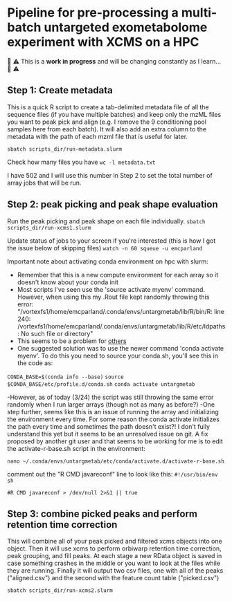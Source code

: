 # Pipeline for pre-processing a multi-batch untargeted exometabolome experiment with XCMS on a HPC
:construction: :warning: This is a **work in progress** and will be changing constantly as I learn... :construction: :warning:


## Step 1: Create metadata
This is a quick R script to create a tab-delimited metadata file of all the sequence files (if you have multiple batches) and keep only the mzML files you want to peak pick and align (e.g. I remove the 9 conditioning pool samples here from each batch). It will also add an extra column to the metadata with the path of each mzml file that is useful for later.

```sbatch scripts_dir/run-metadata.slurm```

Check how many files you have
```wc -l metadata.txt```

I have 502 and I will use this number in Step 2 to set the total number of array jobs that will be run.

## Step 2: peak picking and peak shape evaluation
Run the peak picking and peak shape on each file individually.
```sbatch scripts_dir/run-xcms1.slurm```

Update status of jobs to your screen if you're interested (this is how I got the issue below of skipping files)
```watch -n 60 squeue -u emcparland```

Important note about activating conda environment on hpc with slurm:
- Remember that this is a new compute environment for each array so it doesn't know about your conda init
- Most scripts I've seen use the 'source activate myenv' command. However, when using this my .Rout file kept randomly throwing this error: "/vortexfs1/home/emcparland/.conda/envs/untargmetab/lib/R/bin/R: line 240: /vortexfs1/home/emcparland/.conda/envs/untargmetab/lib/R/etc/ldpaths: No such file or directory"
- This seems to be a problem for [others](https://github.com/conda-forge/r-base-feedstock/issues/67)
- One suggested solution was to use the newer command 'conda activate myenv'. To do this you need to source your conda.sh, you'll see this in the code as:

```CONDA_BASE=$(conda info --base)```
```source $CONDA_BASE/etc/profile.d/conda.sh```
```conda activate untargmetab```

-However, as of today (3/24) the script was still throwing the same error randomly when I run larger arrays (though not as many as before?)
-One step further, seems like this is an issue of running the array and initializing the environment every time. For some reason the conda activate initializes the path every time and sometimes the path doesn't exist?! I don't fully understand this yet but it seems to be an unresolved issue on git. A fix proposed by another git user and that seems to be working for me is to edit the activate-r-base.sh script in the environment:

```nano ~/.conda/envs/untargmetab/etc/conda/activate.d/activate-r-base.sh```

comment out the "R CMD javareconf" line to look like this: ```#!/usr/bin/env sh```

```#R CMD javareconf > /dev/null 2>&1 || true ```

## Step 3: combine picked peaks and perform retention time correction
This will combine all of your peak picked and filtered xcms objects into one object. Then it will use xcms to perform orbiwarp retention time correction, peak grouping, and fill peaks. At each stage a new RData object is saved in case something crashes in the middle or you want to look at the files while they are running. Finally it will output two csv files, one with all of the peaks ("aligned.csv") and the second with the feature count table ("picked.csv")

```sbatch scripts_dir/run-xcms2.slurm```